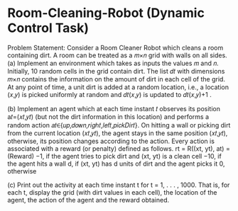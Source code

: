 # Room-Cleaning-Robot (Dynamic Control Task)
Problem Statement: Consider a Room Cleaner Robot which cleans a room containing dirt. A room can be treated as a  𝑚×𝑛 grid with walls on all sides.
(a) Implement an environment which takes as inputs the values  𝑚 and 𝑛. Initially, 10 random cells in the grid contain dirt. The list  𝑑𝑡 with dimensions  𝑚×𝑛 contains the information on the amount of dirt in each cell of the grid. At any point of time, a unit dirt is added at a random location, i.e., a location  (𝑥,𝑦) is picked uniformly at random and  𝑑𝑡(𝑥,𝑦) is updated to  𝑑𝑡(𝑥,𝑦)+1 .

(b) Implement an agent which at each time instant 𝑡 observes its position  a𝑡=(𝑥𝑡,𝑦𝑡) (but not the dirt information in this location) and performs a random action  𝑎𝑡∈{𝑢𝑝,𝑑𝑜𝑤𝑛,𝑟𝑖𝑔ℎ𝑡,𝑙𝑒𝑓𝑡,𝑝𝑖𝑐𝑘𝐷𝑖𝑟𝑡}. On hitting a wall or picking dirt from the current location  (𝑥𝑡,𝑦𝑡), the agent stays in the same position  (𝑥𝑡,𝑦𝑡), otherwise, its position changes according to the action. Every action is associated with a reward (or penalty) defined as follows.
rt = R((xt, yt), at) = (Reward)
    −1, if the agent tries to pick dirt and (xt, yt) is a clean cell
    −10, if the agent hits a wall d, if (xt, yt) has d units of dirt and the agent picks it
    0, otherwise

(c) Print out the activity at each time instant t for t = 1, . . . , 1000. That is, for each t, display the grid (with dirt values in each cell), the location of the agent, the action of the agent and the reward obtained.
